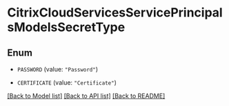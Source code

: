 # CitrixCloudServicesServicePrincipalsModelsSecretType

## Enum


* `PASSWORD` (value: `"Password"`)

* `CERTIFICATE` (value: `"Certificate"`)


[[Back to Model list]](../README.md#documentation-for-models) [[Back to API list]](../README.md#documentation-for-api-endpoints) [[Back to README]](../README.md)


